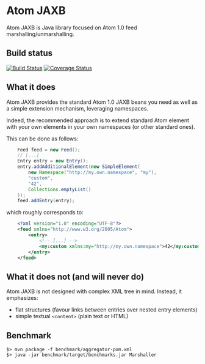 # Atom JAXB

Atom JAXB is Java library focused on Atom 1.0 feed marshalling/unmarshalling.

## Build status

[![Build Status](https://travis-ci.org/vidal-community/atom-jaxb.png)](https://travis-ci.org/vidal-community/atom-jaxb)
[![Coverage Status](https://coveralls.io/repos/vidal-community/atom-jaxb/badge.svg?branch=master)](https://coveralls.io/r/vidal-community/atom-jaxb?branch=master)

## What it does

Atom JAXB provides the standard Atom 1.0 JAXB beans you need as 
well as a simple extension mechanism, leveraging namespaces.

Indeed, the recommended approach is to extend standard Atom
element with your own elements in your own namespaces (or 
other standard ones).

This can be done as follows:

```java
	Feed feed = new Feed();
	// [...]
	Entry entry = new Entry();
	entry.addAdditionalElement(new SimpleElement(
		new Namespace("http://my.own.namespace", "my"),
		"custom",
		"42",
		Collections.emptyList()
	));
	feed.addEntry(entry);
```

which roughly corresponds to:

```xml
	<?xml version="1.0" encoding="UTF-8"?>
	<feed xmlns="http://www.w3.org/2005/Atom">
		<entry>
			<!-- [...] -->
			<my:custom xmlns:my="http://my.own.namespace">42</my:custom>
		</entry>
	</feed>
```

## What it does not (and will never do)

Atom JAXB is not designed with complex XML tree in mind.
Instead, it emphasizes:

   - flat structures (favour links between entries over nested entry elements)
   - simple textual `<content>` (plain text or HTML)

## Benchmark

    $> mvn package -f benchmark/aggregator-pom.xml
    $> java -jar benchmark/target/benchmarks.jar Marshaller
